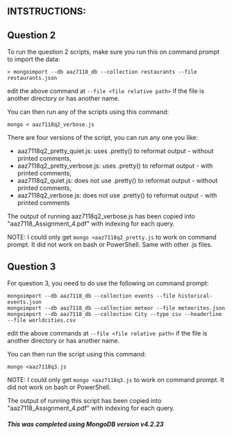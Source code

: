 
INTSTRUCTIONS:
--------------

## Question 2

To run the question 2 scripts, make sure you run this on command prompt to import the data:
```
> mongoimport --db aaz7118_db --collection restaurants --file restaurants.json
```

edit the above command at `--file <file relative path>` if the file is another directory or has another name.

You can then run any of the scripts using this command:
```
mongo < aaz7118q2_verbose.js
```

There are four versions of the script, you can run any one you like:
- aaz7118q2_pretty_quiet.js: uses .pretty() to reformat output - without printed comments,
- aaz7118q2_pretty_verbose.js: uses .pretty() to reformat output - with printed comments,
- aaz7118q2_quiet.js: does not use .pretty() to reformat output - without printed comments,
- aaz7118q2_verbose.js: does not use .pretty() to reformat output - with printed comments

The output of running aaz7118q2_verbose.js has been copied into "aaz7118_Assignment_4.pdf" with indexing for each query.

NOTE: I could only get `mongo <aaz7118q2_pretty.js` to work on command prompt. It did not work on bash or PowerShell. Same with other .js files.

## Question 3

For question 3, you need to do use the following on command prompt:
```
mongoimport --db aaz7118_db --collection events --file historical-events.json
mongoimport --db aaz7118_db --collection meteor --file meteorites.json
mongoimport --db aaz7118_db --collection City --type csv --headerline --file worldcities.csv
```
edit the above commands at `--file <file relative path>` if the file is another directory or has another name.

You can then run the script using this command:
```
mongo <aaz7118q3.js
```

NOTE: I could only get `mongo <aaz7118q3.js` to work on command prompt. It did not work on bash or PowerShell.

The output of running this script has been copied into "aaz7118_Assignment_4.pdf" with indexing for each query.

##### This was completed using MongoDB version v4.2.23
